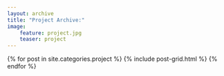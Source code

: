 ```yaml
---
layout: archive
title: "Project Archive:"
image: 
    feature: project.jpg
    teaser: project
---
```


<div class="tiles">
{% for post in site.categories.project %}
	{% include post-grid.html %}
{% endfor %}
</div><!-- /.tiles -->
